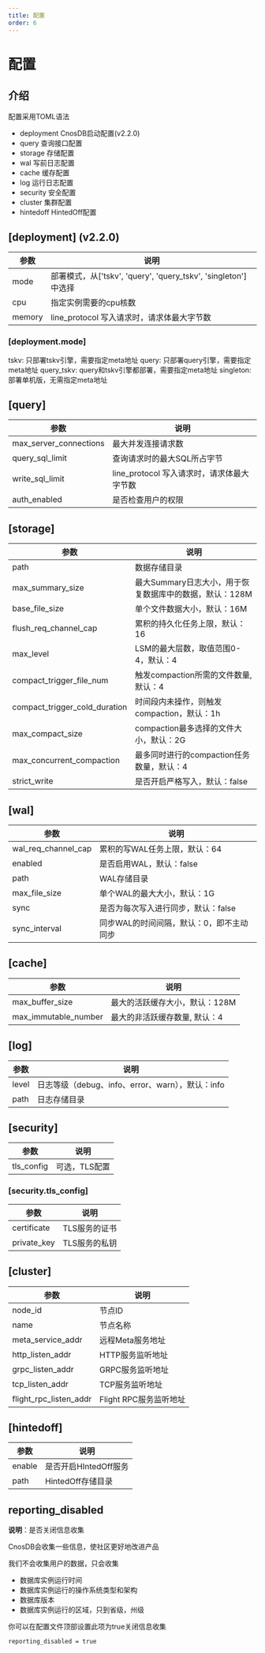 ```yaml
---
title: 配置
order: 6
---
```


# 配置

## 介绍

配置采用TOML语法

- deployment CnosDB启动配置(v2.2.0)
- query 查询接口配置
- storage 存储配置
- wal 写前日志配置
- cache 缓存配置
- log 运行日志配置
- security 安全配置
- cluster 集群配置
- hintedoff HintedOff配置

## [deployment] (v2.2.0)

| 参数           | 说明                                                    |
|--------------|-------------------------------------------------------|
| mode         | 部署模式，从['tskv', 'query', 'query_tskv', 'singleton']中选择 |
| cpu          | 指定实例需要的cpu核数                                          |
| memory       | line_protocol 写入请求时，请求体最大字节数                          |

### [deployment.mode]
tskv: 只部署tskv引擎，需要指定meta地址
query: 只部署query引擎，需要指定meta地址
query_tskv: query和tskv引擎都部署，需要指定meta地址
singleton: 部署单机版，无需指定meta地址


## [query]

| 参数                     | 说明                           |
|------------------------|------------------------------|
| max_server_connections | 最大并发连接请求数                    |
| query_sql_limit        | 查询请求时的最大SQL所占字节              |
| write_sql_limit        | line_protocol 写入请求时，请求体最大字节数 |
| auth_enabled           | 是否检查用户的权限                    |

## [storage]

| 参数                            | 说明                                |
|-------------------------------|-----------------------------------|
| path                          | 数据存储目录                            |
| max_summary_size              | 最大Summary日志大小，用于恢复数据库中的数据，默认：128M |
| base_file_size                | 单个文件数据大小，默认：16M                   |
| flush_req_channel_cap         | 累积的持久化任务上限，默认：16                  |
| max_level                     | LSM的最大层数，取值范围0-4，默认：4             |
| compact_trigger_file_num      | 触发compaction所需的文件数量, 默认：4         |
| compact_trigger_cold_duration | 时间段内未操作，则触发compaction，默认：1h       |
| max_compact_size              | compaction最多选择的文件大小，默认：2G         |
| max_concurrent_compaction     | 最多同时进行的compaction任务数量，默认：4        |
| strict_write                  | 是否开启严格写入，默认：false                 |

## [wal]

| 参数                  | 说明                     |
|---------------------|------------------------|
| wal_req_channel_cap | 累积的写WAL任务上限，默认：64      |
| enabled             | 是否启用WAL，默认：false       |
| path                | WAL存储目录                |
| max_file_size       | 单个WAL的最大大小，默认：1G       |
| sync                | 是否为每次写入进行同步，默认：false   |
| sync_interval       | 同步WAL的时间间隔，默认：0，即不主动同步 |

## [cache]

| 参数                   | 说明                |
|----------------------|-------------------|
| max_buffer_size      | 最大的活跃缓存大小，默认：128M |
| max_immutable_number | 最大的非活跃缓存数量, 默认：4  |

## [log]

| 参数    | 说明                                  |
|-------|-------------------------------------|
| level | 日志等级（debug、info、error、warn），默认：info |
| path  | 日志存储目录                              |

## [security]
| 参数         | 说明       |
|------------|----------|
| tls_config | 可选，TLS配置 |

### [security.tls_config]
| 参数          | 说明       |
|-------------|----------|
| certificate | TLS服务的证书 |
| private_key | TLS服务的私钥 |

## [cluster]

| 参数                     | 说明               |
|------------------------|------------------|
| node_id                | 节点ID             |
| name                   | 节点名称             |
| meta_service_addr      | 远程Meta服务地址       |
| http_listen_addr       | HTTP服务监听地址       |
| grpc_listen_addr       | GRPC服务监听地址       |
| tcp_listen_addr        | TCP服务监听地址        |
| flight_rpc_listen_addr | Flight RPC服务监听地址 |

## [hintedoff]

| 参数     | 说明              |
|--------|-----------------|
| enable | 是否开启HIntedOff服务 |
| path   | HintedOff存储目录   |

## reporting_disabled

**说明**：是否关闭信息收集

CnosDB会收集一些信息，使社区更好地改进产品

我们不会收集用户的数据，只会收集

- 数据库实例运行时间
- 数据库实例运行的操作系统类型和架构
- 数据库版本
- 数据库实例运行的区域，只到省级，州级

你可以在配置文件顶部设置此项为true关闭信息收集
```
reporting_disabled = true
```